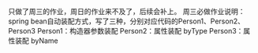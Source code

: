 只做了周三的作业，周日的作业来不及了，后续会补上。
周三必做作业说明：
spring bean自动装配方式，写了三种，分别对应代码的Person1、Person2、Person3
Person1：构造器参数装配
Person2：属性装配 byType
Person3：属性装配 byName